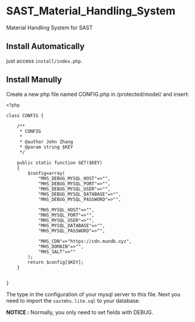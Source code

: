 # SAST_Material_Handling_System
Material Handling System for SAST

## Install Automatically

just access `install/index.php`.

## Install Manully
Create a new php file named CONFIG.php in /protected/model/ and insert:
```
<?php

class CONFIG {
	
	/**
	 * CONFIG
	 *
	 * @author John Zhang
	 * @param string $KEY
	 */

	public static function GET($KEY)
	{
		$config=array(
			"MHS_DEBUG_MYSQL_HOST"=>"",
			"MHS_DEBUG_MYSQL_PORT"=>"",
			"MHS_DEBUG_MYSQL_USER"=>"",
			"MHS_DEBUG_MYSQL_DATABASE"=>"",
			"MHS_DEBUG_MYSQL_PASSWORD"=>"",

			"MHS_MYSQL_HOST"=>"",
			"MHS_MYSQL_PORT"=>"",
			"MHS_MYSQL_USER"=>"",
			"MHS_MYSQL_DATABASE"=>"",
			"MHS_MYSQL_PASSWORD"=>"",

			"MHS_CDN"=>"https://cdn.mundb.xyz",
			"MHS_DOMAIN"=>"",
			"MHS_SALT"=>""
		);
		return $config[$KEY];
	}
	

}

```

The type in the configuration of your mysql server to this file. Next you need to import the `sastmhs.lite.sql` to your database.

**NOTICE :** Normally, you only need to set fields with DEBUG.